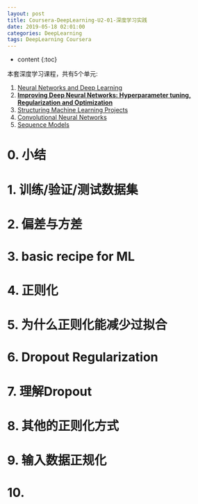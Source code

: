 ```yaml
---
layout: post
title: Coursera-DeepLearning-U2-01-深度学习实践
date: 2019-05-18 02:01:00
categories: DeepLearning
tags: DeepLearning Coursera
---
```

* content
{:toc}

本套深度学习课程，共有5个单元:

1. [Neural Networks and Deep Learning](https://www.coursera.org/learn/neural-networks-deep-learning/home/welcome)
2. [**Improving Deep Neural Networks: Hyperparameter tuning, Regularization and Optimization**](https://www.coursera.org/learn/deep-neural-network/home/welcome)
3. [Structuring Machine Learning Projects](https://www.coursera.org/learn/machine-learning-projects/home/welcome)
4. [Convolutional Neural Networks](https://www.coursera.org/learn/convolutional-neural-networks/home/welcome)
5. [Sequence Models](https://www.coursera.org/learn/nlp-sequence-models/home/welcome)



# 0. 小结

# 1. 训练/验证/测试数据集

# 2. 偏差与方差

# 3. basic recipe for ML

# 4. 正则化

# 5. 为什么正则化能减少过拟合

# 6. Dropout Regularization

# 7. 理解Dropout

# 8. 其他的正则化方式

# 9. 输入数据正规化

# 10. 
